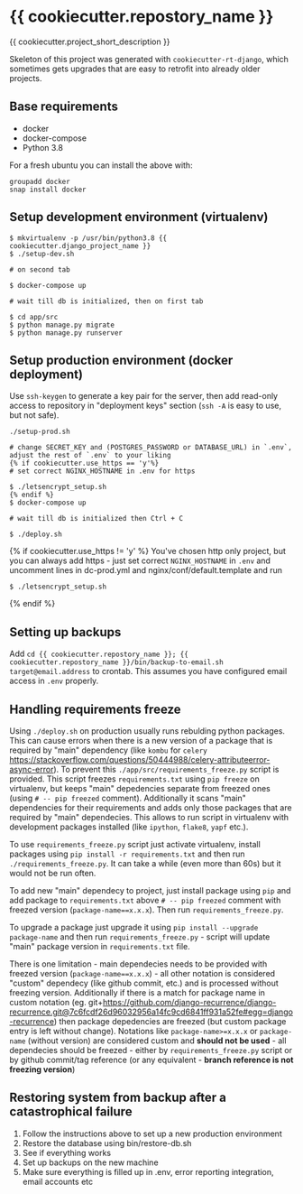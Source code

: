 {{ cookiecutter.repostory_name }}
===============================

{{ cookiecutter.project_short_description }}

Skeleton of this project was generated with `cookiecutter-rt-django`, which sometimes gets upgrades that are easy to retrofit into already older projects.

Base requirements
------------

* docker
* docker-compose
* Python 3.8

For a fresh ubuntu you can install the above with:
```
groupadd docker
snap install docker
```


Setup development environment (virtualenv)
----------------------------------

```
$ mkvirtualenv -p /usr/bin/python3.8 {{ cookiecutter.django_project_name }}
$ ./setup-dev.sh

# on second tab

$ docker-compose up

# wait till db is initialized, then on first tab

$ cd app/src
$ python manage.py migrate
$ python manage.py runserver

```

Setup production environment (docker deployment)
------------------------------------

Use `ssh-keygen` to generate a key pair for the server, then add read-only access to repository in "deployment keys" section (`ssh -A` is easy to use, but not safe).

```
./setup-prod.sh

# change SECRET_KEY and (POSTGRES_PASSWORD or DATABASE_URL) in `.env`, adjust the rest of `.env` to your liking
{% if cookiecutter.use_https == 'y'%}
# set correct NGINX_HOSTNAME in .env for https

$ ./letsencrypt_setup.sh
{% endif %}
$ docker-compose up

# wait till db is initialized then Ctrl + C

$ ./deploy.sh

```
{% if cookiecutter.use_https != 'y' %}
You've chosen http only project, but you can always add https - just set correct `NGINX_HOSTNAME` in `.env`
and uncomment lines in dc-prod.yml and nginx/conf/default.template and run
```
$ ./letsencrypt_setup.sh
```
{% endif %}

Setting up backups
------------------

Add `cd {{ cookiecutter.repostory_name }}; {{ cookiecutter.repostory_name }}/bin/backup-to-email.sh target@email.address` to crontab. This assumes you have configured email access in `.env` properly.


Handling requirements freeze
----------------------------

Using `./deploy.sh` on production usually runs rebulding python packages.
This can cause errors when there is a new version of a package that is required
by "main" dependency (like `kombu` for `celery` https://stackoverflow.com/questions/50444988/celery-attributeerror-async-error). To prevent this `./app/src/requirements_freeze.py`
script is provided. This script freezes `requirements.txt` using `pip freeze`
on virtualenv, but keeps "main" depedencies separate from freezed ones (using
`# -- pip freezed` comment). Additionally it scans "main" dependencies for their
requirements and adds only those packages that are required by "main" dependecies.
This allows to run script in virtualenv with development packages installed (like
`ipython`, `flake8`, `yapf` etc.).

To use `requirements_freeze.py` script just activate virtualenv, install packages
using `pip install -r requirements.txt` and then run `./requirements_freeze.py`.
It can take a while (even more than 60s) but it would not be run often.

To add new "main" dependecy to project, just install package using `pip` and
add package to `requirements.txt` above `# -- pip freezed` comment with freezed
version (`package-name==x.x.x`). Then run `requirements_freeze.py`.

To upgrade a package just upgrade it using `pip install --upgrade package-name`
and then run `requirements_freeze.py` - script will update "main" package version
in `requirements.txt` file.

There is one limitation - main dependecies needs to be provided with freezed version
(`package-name==x.x.x`) - all other notation is considered "custom" dependecy
(like github commit, etc.) and is processed without freezing version. Additionally
if there is a match for package name in custom notation (eg. git+https://github.com/django-recurrence/django-recurrence.git@7c6fcdf26d96032956a14fc9cd6841ff931a52fe#egg=django-recurrence)
then package depedencies are freezed (but custom package entry is left without change).
Notations like `package-name>=x.x.x` or `package-name` (without version) are considered
custom and **should not be used** - all dependecies should be freezed - either by
`requirements_freeze.py` script or by github commit/tag reference
(or any equivalent - **branch reference is not freezing version**)

Restoring system from backup after a catastrophical failure
-----------------------------------------------------------
1. Follow the instructions above to set up a new production environment
2. Restore the database using bin/restore-db.sh
3. See if everything works
4. Set up backups on the new machine
5. Make sure everything is filled up in .env, error reporting integration, email accounts etc
